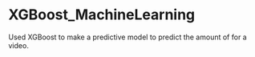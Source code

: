 # XGBoost_MachineLearning
Used XGBoost to make a predictive model to predict the amount of for a video.
